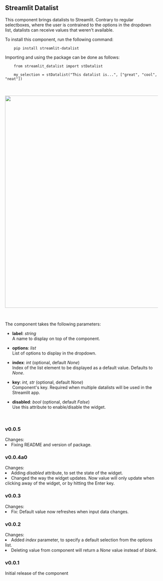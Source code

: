 <h2> Streamlit Datalist </h2>

This component brings datalists to Streamlit. Contrary to regular selectboxes, where the user is contrained to the options in the dropdown list, datalists can receive values that weren't available.

To install this component, run the following command:

        pip install streamlit-datalist

Importing and using the package can be done as follows:
  
        from streamlit_datalist import stDatalist
        
        my_selection = stDatalist("This datalist is...", ["great", "cool", "neat"])

<br><br>
<img src="https://user-images.githubusercontent.com/108201791/200101163-b91ed217-d60a-4695-a5e1-a198cf2c857c.gif" style="width:50em">

<br>

The component takes the following parameters:
- <b>label</b>: <i>string</i><br>
A name to display on top of the component.

- <b>options</b>: <i>list</i><br>
List of options to display in the dropdown.

- <b>index</b>: <i>int</i> (optional, default <i>None</i>)<br>
Index of the list element to be displayed as a default value. Defaults to <i>None</i>.

- <b>key</b>: <i>int, str</i> (optional, default <i>None</i>)<br>
Component's key. Required when multiple datalists will be used in the Streamlit app. 

- <b>disabled</b>: <i>bool</i> (optional, default <i>False</i>)<br>
Use this attribute to enable/disable the widget. 

<br>

<h3>v0.0.5</h3>
Changes:
<li>Fixing README and version of package.

<h3>v0.0.4a0</h3>
Changes:
<li>Adding <i>disabled</i> attribute, to set the state of the widget.
<li>Changed the way the widget updates. Now value will only update when clicking away of the widget, or by hitting the Enter key.

<h3>v0.0.3</h3>
Changes:
<li>Fix: Default value now refreshes when input data changes.

<h3>v0.0.2</h3>
Changes:
<li>Added <i>index</i> parameter, to specify a default selection from the options list.
<li>Deleting value from component will return a <i>None</i> value instead of <i>blank</i>.

<h3>v0.0.1</h3>
Initial release of the component







